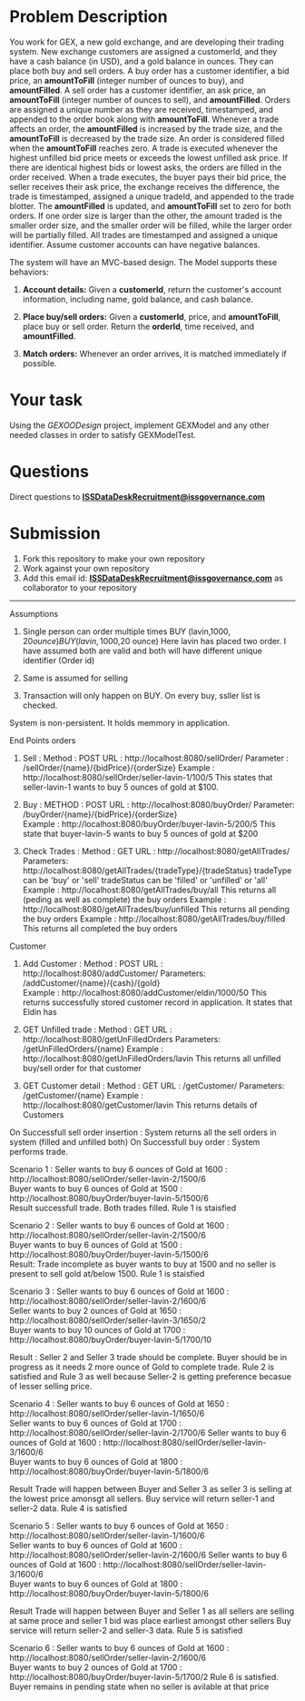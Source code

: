 # Problem Description

You work for GEX, a new gold exchange, and are developing their trading system. New exchange customers are assigned a customerId, and they have a cash balance (in USD), and a gold balance in ounces. They can place both buy and sell orders. A buy order has a customer identifier, a bid price, an **amountToFill** (integer number of ounces to buy), and **amountFilled**. A sell order has a customer identifier, an ask price, an **amountToFill** (integer number of ounces to sell), and **amountFilled**. Orders are assigned a unique number as they are received, timestamped, and appended to the order book along with **amountToFill**. Whenever a trade affects an order, the **amountFilled** is increased by the trade size, and the **amountToFill** is decreased by the trade size. An order is considered filled when the **amountToFill** reaches zero. A trade is executed whenever the highest unfilled bid price meets or exceeds the lowest unfilled ask price. If there are identical highest bids or lowest asks, the orders are filled in the order received. When a trade executes, the buyer pays their bid price, the seller receives their ask price, the exchange receives the difference, the trade is timestamped, assigned a unique tradeId, and appended to the trade blotter. The **amountFilled** is updated, and **amountToFill** set to zero for both orders. If one order size is larger than the other, the amount traded is the smaller order size, and the smaller order will be filled, while the larger order will be partially filled. All trades are timestamped and assigned a unique identifier. Assume customer accounts can have negative balances.

The system will have an MVC-based design. The Model supports these behaviors:

1. **Account details:** Given a **customerId**, return the customer's account information, including name, gold balance, and cash balance.

2. **Place buy/sell orders:** Given a **customerId**, price, and **amountToFill**, place buy or sell order. Return the **orderId**, time received, and **amountFilled**.

3. **Match orders:** Whenever an order arrives, it is matched immediately if possible.

# Your task

Using the _GEXOODesign_ project, implement GEXModel and any other needed classes in order to satisfy GEXModelTest.

# Questions

Direct questions to **ISSDataDeskRecruitment@issgovernance.com**

# Submission

1. Fork this repository to make your own repository 
2. Work against your own repository
3. Add this email id: **ISSDataDeskRecruitment@issgovernance.com** as collaborator to your repository



-------------------------------------------------------------------------------------------------------------------------------------------------------
Assumptions
1. Single person can order multiple times
	BUY (lavin,1000$,20 ounce)
	BUY (lavin,1000$,20 ounce)
Here lavin has placed two order. I have assumed both are valid and both will have different unique identifier (Order id)

2. Same is assumed for selling

3. Transaction will only happen on BUY. On every buy, ssller list is checked. 

System is non-persistent. It holds memmory in application.

End Points
orders
1. Sell : Method    : POST
		  URL       : http://localhost:8080/sellOrder/
		  Parameter : /sellOrder/{name}/{bidPrice}/{orderSize}
		  Example   : http://localhost:8080/sellOrder/seller-lavin-1/100/5 
		  This states that seller-lavin-1 wants to buy 5 ounces of gold at $100.

2. Buy  :  METHOD     : POST
		   URL      : http://localhost:8080/buyOrder/
		   Parameter: /buyOrder/{name}/{bidPrice}/{orderSize}	
		   Example  : http://localhost:8080/buyOrder/buyer-lavin-5/200/5
		   This state that buyer-lavin-5 wants to buy 5 ounces of gold at $200
		   	 

3. Check Trades : Method 	: 	GET 
				  URL		: 	http://localhost:8080/getAllTrades/
				  Parameters:	http://localhost:8080/getAllTrades/{tradeType}/{tradeStatus}
				  tradeType can be 'buy' or 'sell'
				  tradeStatus can be 'filled' or 'unfilled' or 'all'
				  Example : http://localhost:8080/getAllTrades/buy/all
				  This returns all (peding as well as complete) the buy orders 
				  Example : http://localhost:8080/getAllTrades/buy/unfilled
				  This returns all pending the buy orders 
				  Example : http://localhost:8080/getAllTrades/buy/filled
				  This returns all completed the buy orders 
				  

Customer
1. Add Customer  : Method 	 : POST
				   URL    	 : http://localhost:8080/addCustomer/
				   Parameters: /addCustomer/{name}/{cash}/{gold}  	
				   Example   : http://localhost:8080/addCustomer/eldin/1000/50
				   This returns successfully stored customer record in application. It states that Eldin has 

2. GET Unfilled trade   : Method  	:	GET 
						  URL	  	:	http://localhost:8080/getUnFilledOrders
						  Parameters:	/getUnFilledOrders/{name}
						  Example   :   http://localhost:8080/getUnFilledOrders/lavin
						  This returns all unfilled buy/sell order for that customer
				   
3. GET Customer detail  : Method    : 	GET
						  URL 		:   /getCustomer/
						  Parameters:   /getCustomer/{name}
						  Example   :   http://localhost:8080/getCustomer/lavin
						  This returns details of Customers


On Successfull sell order insertion : System returns all the sell orders in system (filled and unfilled both)
On Successfull buy order : System performs trade. 

Scenario 1 : 
Seller wants to buy 6 ounces of Gold at 1600 : http://localhost:8080/sellOrder/seller-lavin-2/1500/6  
Buyer wants to buy 6 ounces of Gold at 1500  : http://localhost:8080/buyOrder/buyer-lavin-5/1500/6    
Result successfull trade. Both trades filled. 
Rule 1 is staisfied

Scenario 2 : 
Seller wants to buy 6 ounces of Gold at 1600 : http://localhost:8080/sellOrder/seller-lavin-2/1500/6  
Buyer wants to buy 6 ounces of Gold at 1500  : http://localhost:8080/buyOrder/buyer-lavin-5/1500/6    
Result:  Trade incomplete as buyer wants to buy at 1500 and no seller is present to sell gold at/below 1500. 
Rule 1 is staisfied

Scenario 3 :
Seller wants to buy 6 ounces of Gold at 1600  : http://localhost:8080/sellOrder/seller-lavin-2/1600/6   
Seller wants to buy 2 ounces of Gold at 1650  : http://localhost:8080/sellOrder/seller-lavin-3/1650/2   
Buyer wants to buy 10 ounces of Gold at 1700  : http://localhost:8080/buyOrder/buyer-lavin-5/1700/10     

Result : Seller 2 and Seller 3 trade should be complete. Buyer should be in progress as it needs 2 more ounce of Gold to complete trade. 
Rule 2 is satisfied and Rule 3 as well because Seller-2 is getting preference becasue of lesser selling price. 

Scenario 4 :
Seller wants to buy 6 ounces of Gold at 1650  : http://localhost:8080/sellOrder/seller-lavin-1/1650/6   
Seller wants to buy 6 ounces of Gold at 1700  : http://localhost:8080/sellOrder/seller-lavin-2/1700/6
Seller wants to buy 6 ounces of Gold at 1600  : http://localhost:8080/sellOrder/seller-lavin-3/1600/6   
Buyer wants to buy 6 ounces of Gold at 1800   : http://localhost:8080/buyOrder/buyer-lavin-5/1800/6    

Result Trade will happen between Buyer and Seller 3 as seller 3 is selling at the lowest price amonsgt all sellers. 
Buy service will return seller-1 and seller-2 data.
Rule 4 is satisfied

Scenario 5 :
Seller wants to buy 6 ounces of Gold at 1650  : http://localhost:8080/sellOrder/seller-lavin-1/1600/6   
Seller wants to buy 6 ounces of Gold at 1600  : http://localhost:8080/sellOrder/seller-lavin-2/1600/6
Seller wants to buy 6 ounces of Gold at 1600  : http://localhost:8080/sellOrder/seller-lavin-3/1600/6   
Buyer wants to buy 6 ounces of Gold at 1800   : http://localhost:8080/buyOrder/buyer-lavin-5/1800/6    

Result Trade will happen between Buyer and Seller 1 as all sellers are selling at same proce and seller 1 bid was place earliest amongst other sellers 
Buy service will return seller-2 and seller-3 data.
Rule 5 is satisfied

Scenario 6 : 
Seller wants to buy 6 ounces of Gold at 1600 : http://localhost:8080/sellOrder/seller-lavin-2/1600/6   
Buyer wants to buy 2 ounces of Gold at 1700  : http://localhost:8080/buyOrder/buyer-lavin-5/1700/2
Rule 6 is satisfied. Buyer remains in pending state when no seller is avilable at that price